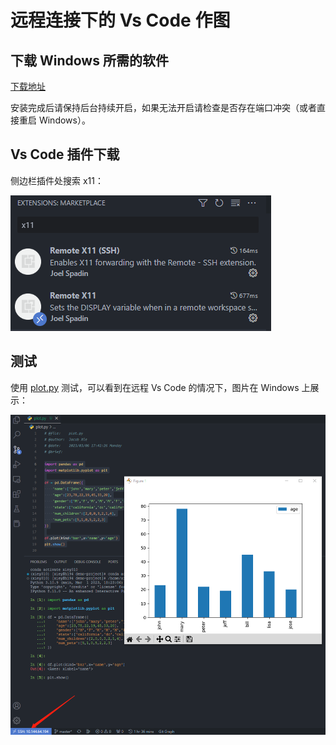 # 远程连接下的 Vs Code 作图

## 下载 Windows 所需的软件

[下载地址](\\10.144.64.136\factor\users\public\soft\vcxsrv-64.1.20.8.1.installer.exe)

安装完成后请保持后台持续开启，如果无法开启请检查是否存在端口冲突（或者直接重启 Windows）。

## Vs Code 插件下载

侧边栏插件处搜索 x11：

![vscode-x11-plugin](./png/vscode-x11-plugin.png)

## 测试

使用 [plot.py](./plot.py) 测试，可以看到在远程 Vs Code 的情况下，图片在 Windows 上展示：

![vscode-remote-plt](./png/vscode-remote-plt.png)
